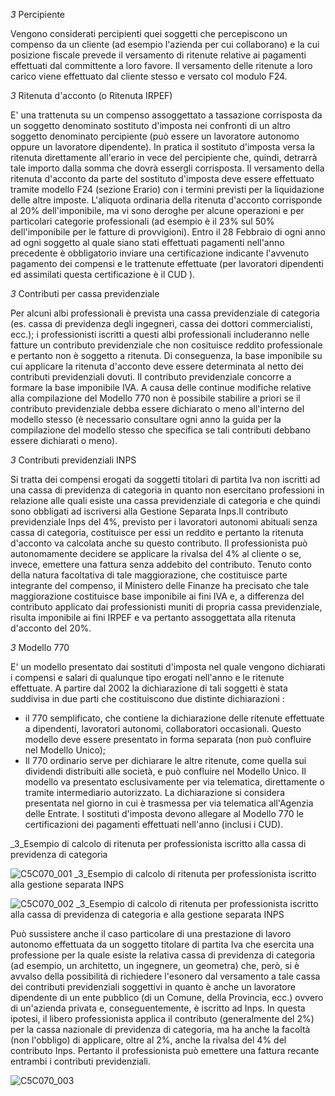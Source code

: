 _3_ Percipiente

Vengono considerati percipienti quei soggetti che percepiscono un compenso da un cliente (ad esempio l'azienda per cui collaborano) e la cui posizione fiscale prevede il versamento di ritenute relative ai pagamenti effettuati dal committente a loro favore. Il versamento delle ritenute a loro carico viene effettuato dal cliente stesso e versato col modulo F24.

_3_ Ritenuta d'acconto (o Ritenuta IRPEF)

E' una trattenuta su un compenso assoggettato a tassazione corrisposta da un soggetto denominato sostituto d'imposta nei confronti di un altro soggetto denominato percipiente (può essere un lavoratore autonomo oppure un lavoratore dipendente). In pratica il sostituto d'imposta versa la ritenuta direttamente all'erario in vece del percipiente che, quindi, detrarrà tale importo dalla somma che dovrà essergli corrisposta. Il versamento della ritenuta d'acconto da parte del sostituto d'imposta deve essere effettuato tramite modello F24 (sezione Erario) con i termini previsti per la liquidazione delle altre imposte.
L'aliquota ordinaria della ritenuta d'acconto corrisponde al 20% dell'imponibile, ma vi sono deroghe per alcune operazioni e per particolari categorie professionali (ad esempio è il 23% sul 50% dell'imponibile per le fatture di provvigioni).
Entro il 28 Febbraio di ogni anno ad ogni soggetto al quale siano stati effettuati pagamenti nell'anno precedente è obbligatorio inviare una certificazione indicante l'avvenuto pagamento dei compensi e le trattenute effettuate (per lavoratori dipendenti ed assimilati questa certificazione è il CUD ).

_3_ Contributi per cassa previdenziale

Per alcuni albi professionali è prevista una cassa previdenziale di categoria (es. cassa di previdenza degli ingegneri, cassa dei dottori commercialisti, ecc.); i professionisti iscritti a questi albi professionali includeranno nelle fatture un contributo previdenziale che non cosituisce reddito professionale e pertanto non è soggetto a ritenuta. Di conseguenza, la base imponibile su cui applicare la ritenuta d'acconto deve essere determinata al netto dei contributi previdenziali dovuti. Il contributo previdenziale concorre a formare la base imponibile IVA.
A causa delle continue modifiche relative alla compilazione del Modello 770 non è possibile stabilire a priori se il contributo previdenziale debba essere dichiarato o meno all'interno del modello stesso (è necessario consultare ogni anno la guida per la compilazione del modello stesso che specifica se tali contributi debbano essere dichiarati o meno).

_3_ Contributi previdenziali INPS

Si tratta dei compensi erogati da soggetti titolari di partita Iva non iscritti ad una cassa di previdenza di categoria in quanto non esercitano professioni in relazione alle quali esiste una cassa previdenziale di categoria e che quindi sono obbligati ad iscriversi alla Gestione Separata Inps.Il contributo previdenziale Inps del 4%, previsto per i lavoratori autonomi abituali senza cassa di categoria, costituisce per essi un reddito e pertanto la ritenuta d'acconto va calcolata anche su questo contributo. Il professionista può autonomamente decidere se applicare la rivalsa del 4% al cliente o se, invece, emettere una fattura senza addebito del contributo.
Tenuto conto della natura facoltativa di tale maggiorazione, che costituisce parte integrante del compenso, il Ministero delle Finanze ha precisato che tale maggiorazione costituisce base imponibile ai fini IVA e, a differenza del contributo applicato dai professionisti muniti di propria cassa previdenziale, risulta imponibile ai fini IRPEF e va pertanto assoggettata alla ritenuta d'acconto del 20%.

_3_ Modello 770

E' un modello presentato dai sostituti d'imposta nel quale vengono dichiarati i compensi e salari di qualunque tipo erogati nell'anno e le ritenute effettuate. A partire dal 2002 la dichiarazione di tali soggetti è stata suddivisa in due parti che costituiscono due distinte dichiarazioni : 
 *  il 770 semplificato, che contiene la dichiarazione delle ritenute effettuate a dipendenti, lavoratori autonomi, collaboratori occasionali. Questo modello deve essere presentato in forma separata (non può confluire nel Modello Unico);
 *  Il 770 ordinario serve per dichiarare le altre ritenute, come quella sui dividendi distribuiti alle società, e può confluire nel Modello Unico.
Il modello va presentato esclusivamente per via telematica, direttamente o tramite intermediario autorizzato. La dichiarazione si considera presentata nel giorno in cui è trasmessa per via telematica all'Agenzia delle Entrate.
I sostituti d'imposta devono allegare al Modello 770 le certificazioni dei pagamenti effettuati nell'anno (inclusi i CUD).

_3_Esempio di calcolo di ritenuta per professionista iscritto alla cassa di previdenza di categoria

![C5C070_001](http://localhost:3000/immagini/C5C070_03/C5C070_001.png)
_3_Esempio di calcolo di ritenuta per professionista iscritto alla gestione separata INPS

![C5C070_002](http://localhost:3000/immagini/C5C070_03/C5C070_002.png)
_3_Esempio di calcolo di ritenuta per professionista iscritto alla cassa di previdenza di categoria e alla gestione separata INPS

Può sussistere anche il caso particolare di una prestazione di lavoro autonomo effettuata da un soggetto titolare di partita Iva che esercita una professione per la quale esiste la relativa cassa di previdenza di categoria (ad esempio, un architetto, un ingegnere, un geometra) che, però, si è avvalso della possibilità di richiedere l'esonero dal versamento a tale cassa dei contributi previdenziali soggettivi in quanto è anche un lavoratore dipendente di un ente pubblico (di un Comune, della Provincia, ecc.) ovvero di un'azienda privata e, conseguentemente, è iscritto ad Inps.
In questa ipotesi, il libero professionista applica il contributo (generalmente del 2%) per la cassa nazionale di previdenza di categoria, ma ha anche la facoltà (non l'obbligo) di applicare, oltre al 2%, anche la rivalsa del 4% del contributo Inps. Pertanto il professionista può emettere una fattura recante entrambi i contributi previdenziali.

![C5C070_003](http://localhost:3000/immagini/C5C070_03/C5C070_003.png)
